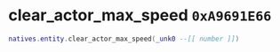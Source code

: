 # clear_actor_max_speed `0xA9691E66`

```lua
natives.entity.clear_actor_max_speed(_unk0 --[[ number ]])
```